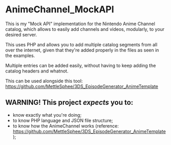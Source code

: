 # AnimeChannel_MockAPI
This is my "Mock API" implementation for the Nintendo Anime Channel catalog, which allows to easily add channels and videos, modularly, to your desired server.

This uses PHP and allows you to add multiple catalog segments from all over the internet, given that they're added properly in the files as seen in the examples.

Multiple entries can be added easily, without having to keep adding the catalog headers and whatnot. 

This can be used alongside this tool: https://github.com/MettleSphee/3DS_EpisodeGenerator_AnimeTemplate


## WARNING! This project *expects* you to:
- know exactly what you're doing;
- to know PHP language and JSON file structure;
- to know how the AnimeChannel works (reference: https://github.com/MettleSphee/3DS_EpisodeGenerator_AnimeTemplate);
